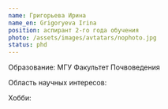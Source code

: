 ```yaml
---
name: Григорьева Ирина
name_en: Grigoryeva Irina
position: аспирант 2-го года обучения
photo: /assets/images/avtatars/nophoto.jpg
status: phd
---
```


Образование: МГУ Факультет Почвоведения

Область научных интересов: 

Хобби: 